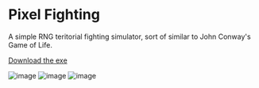 # Pixel Fighting

A simple RNG teritorial fighting simulator, sort of similar to John Conway's Game of Life.

[Download the exe](https://github.com/jdngray77/Pixel-Fighting/releases)

![image](https://user-images.githubusercontent.com/50697488/171432749-593ac626-027d-4ad9-8b4a-0df80619133c.png)
![image](https://user-images.githubusercontent.com/50697488/171432910-973b961a-78ef-4d0c-a7c4-42c2abf2500a.png)
![image](https://user-images.githubusercontent.com/50697488/171432866-242c1e5b-0d40-4c98-afc3-3d6dad7178e3.png)

